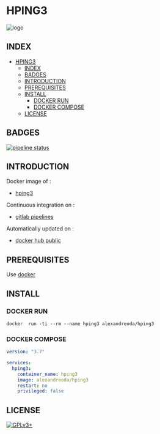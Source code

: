 # HPING3

![logo](https://assets.gitlab-static.net/uploads/-/system/project/avatar/17010800/hping3.jpg)

## INDEX

- [HPING3](#hping3)
  - [INDEX](#index)
  - [BADGES](#badges)
  - [INTRODUCTION](#introduction)
  - [PREREQUISITES](#prerequisites)
  - [INSTALL](#install)
    - [DOCKER RUN](#docker-run)
    - [DOCKER COMPOSE](#docker-compose)
  - [LICENSE](#license)

## BADGES

[![pipeline status](https://gitlab.com/oda-alexandre/hping3/badges/master/pipeline.svg)](https://gitlab.com/oda-alexandre/HPING3/commits/master)

## INTRODUCTION

Docker image of :

- [hping3](https://tools.kali.org/information-gathering/hping3)

Continuous integration on :

- [gitlab pipelines](https://gitlab.com/oda-alexandre/hping3/pipelines)

Automatically updated on :

- [docker hub public](https://hub.docker.com/r/alexandreoda/hping3)

## PREREQUISITES

Use [docker](https://www.docker.com)

## INSTALL

### DOCKER RUN

```\
docker  run -ti --rm --name hping3 alexandreoda/hping3
```

### DOCKER COMPOSE

```yml
version: "3.7"

services:
  hping3:
    container_name: hping3
    image: alexandreoda/hping3
    restart: no
    privileged: false
```

## LICENSE

[![GPLv3+](http://gplv3.fsf.org/gplv3-127x51.png)](https://gitlab.com/oda-alexandre/hping3/blob/master/LICENSE)
